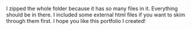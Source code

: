 I zipped the whole folder because it has so many files in it. Everything should be in there. I included some external html files if you want to skim through them first. I hope you like this portfolio I created!
